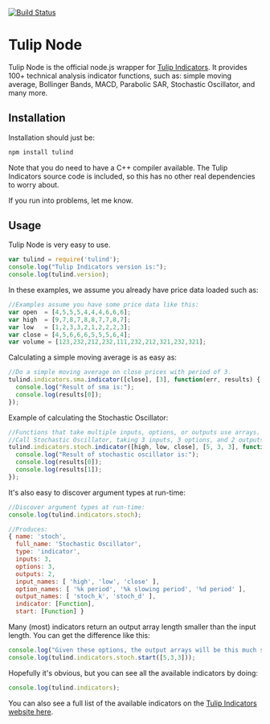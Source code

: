 [![Build Status](https://travis-ci.org/TulipCharts/tulipnode.svg?branch=master)](https://travis-ci.org/TulipCharts/tulipnode)

# Tulip Node

Tulip Node is the official node.js wrapper for [Tulip
Indicators](https://tulipindicators.org). It provides 100+
technical analysis indicator functions, such as:
simple moving average, Bollinger Bands, MACD, Parabolic SAR, Stochastic
Oscillator, and many more.


## Installation

Installation should just be:

``` js
npm install tulind
```

Note that you do need to have a C++ compiler available. The Tulip Indicators
source code is included, so this has no other real dependencies to worry about.

If you run into problems, let me know.


## Usage

Tulip Node is very easy to use.

``` js
var tulind = require('tulind');
console.log("Tulip Indicators version is:");
console.log(tulind.version);
```

In these examples, we assume you already have price data loaded such as:
``` js
//Examples assume you have some price data like this:
var open  = [4,5,5,5,4,4,4,6,6,6];
var high  = [9,7,8,7,8,8,7,7,8,7];
var low   = [1,2,3,3,2,1,2,2,2,3];
var close = [4,5,6,6,6,5,5,5,6,4];
var volume = [123,232,212,232,111,232,212,321,232,321];
```

Calculating a simple moving average is as easy as:

``` js
//Do a simple moving average on close prices with period of 3.
tulind.indicators.sma.indicator([close], [3], function(err, results) {
  console.log("Result of sma is:");
  console.log(results[0]);
});
```



Example of calculating the Stochastic Oscillator:

``` js
//Functions that take multiple inputs, options, or outputs use arrays.
//Call Stochastic Oscillator, taking 3 inputs, 3 options, and 2 outputs.
tulind.indicators.stoch.indicator([high, low, close], [5, 3, 3], function(err, results) {
  console.log("Result of stochastic oscillator is:");
  console.log(results[0]);
  console.log(results[1]);
});
```


It's also easy to discover argument types at run-time:

``` js
//Discover argument types at run-time:
console.log(tulind.indicators.stoch);

//Produces:
{ name: 'stoch',
  full_name: 'Stochastic Oscillator',
  type: 'indicator',
  inputs: 3,
  options: 3,
  outputs: 2,
  input_names: [ 'high', 'low', 'close' ],
  option_names: [ '%k period', '%k slowing period', '%d period' ],
  output_names: [ 'stoch_k', 'stoch_d' ],
  indicator: [Function],
  start: [Function] }
```


Many (most) indicators return an output array length smaller than the input length.
You can get the difference like this:

``` js
console.log("Given these options, the output arrays will be this much shorter than the input arrays:");
console.log(tulind.indicators.stoch.start([5,3,3]));
```


Hopefully it's obvious, but you can see all the available indicators by doing:
``` js
console.log(tulind.indicators);
```

You can also see a full list of the available indicators on the [Tulip
Indicators website here](https://tulipindicators.org/list).

